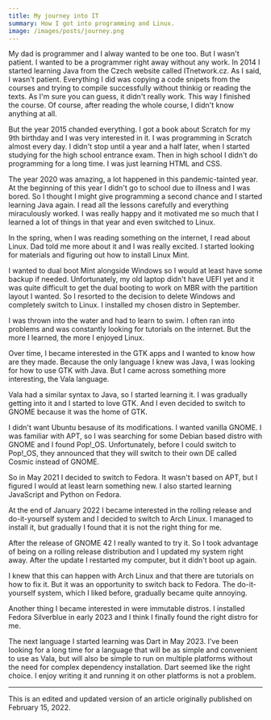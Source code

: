 ```yaml
---
title: My journey into IT
summary: How I got into programming and Linux.
image: /images/posts/journey.png
---
```


My dad is programmer and I alway wanted to be one too. But I wasn't patient. I wanted to be a programmer right away without any work. In 2014 I started learning Java from the Czech website called ITnetwork.cz. As I said, I wasn't patient. Everything I did was copying a code snipets from the courses and trying to compile successfully without thinkig or reading the texts. As I'm sure you can guess, it didn't really work. This way I finished the course. Of course, after reading the whole course, I didn't know anything at all.

But the year 2015 chanded everything. I got a book about Scratch for my 9th birthday and I was very interested in it. I was programming in Scratch almost every day. I didn't stop until a year and a half later, when I started studying for the high school entrance exam. Then in high school I didn't do programming for a long time. I was just learning HTML and CSS.

The year 2020 was amazing, a lot happened in this pandemic-tainted year. At the beginning of this year I didn't go to school due to illness and I was bored. So I thought I might give programming a second chance and I started learning Java again. I read all the lessons carefully and everything miraculously worked. I was really happy and it motivated me so much that I learned a lot of things in that year and even switched to Linux.

In the spring, when I was reading something on the internet, I read about Linux. Dad told me more about it and I was really excited. I started looking for materials and figuring out how to install Linux Mint.

I wanted to dual boot Mint alongside Windows so I would at least have some backup if needed. Unfortunately, my old laptop didn't have UEFI yet and it was quite difficult to get the dual booting to work on MBR with the partition layout I wanted. So I resorted to the decision to delete Windows and completely switch to Linux. I installed my chosen distro in September.

I was thrown into the water and had to learn to swim. I often ran into problems and was constantly looking for tutorials on the internet. But the more I learned, the more I enjoyed Linux.

Over time, I became interested in the GTK apps and I wanted to know how are they made. Because the only language I knew was Java, I was looking for how to use GTK with Java. But I came across something more interesting, the Vala language.

Vala had a similar syntax to Java, so I started learning it. I was gradually getting into it and I started to love GTK. And I even decided to switch to GNOME because it was the home of GTK.

I didn't want Ubuntu besause of its modifications. I wanted vanilla GNOME. I was familiar with APT, so I was searching for some Debian based distro with GNOME and I found Pop!\_OS. Unfortunately, before I could switch to Pop!\_OS, they announced that they will switch to their own DE called Cosmic instead of GNOME.

So in May 2021 I decided to switch to Fedora. It wasn't based on APT, but I figured I would at least learn something new. I also started learning JavaScript and Python on Fedora.

At the end of January 2022 I became interested in the rolling release and do-it-yourself system and I decided to switch to Arch Linux. I managed to install it, but gradually I found that it is not the right thing for me.

After the release of GNOME 42 I really wanted to try it. So I took advantage of being on a rolling release distribution and I updated my system right away. After the update I restarted my computer, but it didn't boot up again.

I knew that this can happen with Arch Linux and that there are tutorials on how to fix it. But it was an opportunity to switch back to Fedora. The do-it-yourself system, which I liked before, gradually became quite annoying.

Another thing I became interested in were immutable distros. I installed Fedora Silverblue in early 2023 and I think I finally found the right distro for me.

The next language I started learning was Dart in May 2023. I've been looking for a long time for a language that will be as simple and convenient to use as Vala, but will also be simple to run on multiple platforms without the need for complex dependency installation. Dart seemed like the right choice. I enjoy writing it and running it on other platforms is not a problem.

---

This is an edited and updated version of an article originally published on February 15, 2022.
